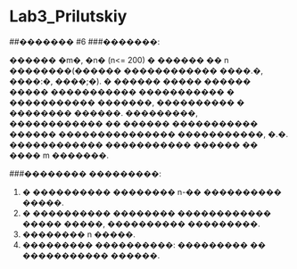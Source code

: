 Lab3_Prilutskiy
===============
##������� #6
###�������:

������ �m�, �n� (n<= 200)  �  ������  �� n ��������(������
������������  ����.�, ����:�, ����;�). �  ������  �����  ������  �����
����������� ����������� � ����������� �������, ���������� � ��������
������.  ���������,  ������������  ��  ������  �����������  ������
��������������� �����������, �.�. ������������ ����������� ������ �� ����
m �������. 

###�������� ���������:

1. � ���������� �������� n-�� ���������� �����.
2. � ���������� �������� ������������ ����� �����, ���������� ���������.
3. �������� n �����.
4. ��������� ����������: ��������� �� ����������� ������.
